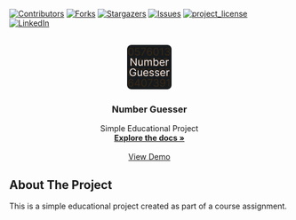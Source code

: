 [![Contributors][contributors-shield]][contributors-url]
[![Forks][forks-shield]][forks-url]
[![Stargazers][stars-shield]][stars-url]
[![Issues][issues-shield]][issues-url]
[![project_license][license-shield]][license-url]
[![LinkedIn][linkedin-shield]][linkedin-url]

<br />
<div align="center">
  <a href="https://github.com/andrewsrgn/number-guesser">
    <img src="images/logo.png" alt="Logo" height="80">
  </a>

<h3 align="center">Number Guesser</h3>
  
  <p align="center">
    Simple Educational Project
    <br />
    <a href="https://github.com/andrewsrgn/number-guesser"><strong>Explore the docs »</strong></a>
    <br />
    <br />
    <a href="https://andrewsrgn.github.io/number-guesser" target="_blank">View Demo</a>
  </p>
</div>

## About The Project

This is a simple educational project created as part of a course assignment.


[contributors-shield]: https://img.shields.io/github/contributors/andrewsrgn/number-guesser.svg?style=for-the-badge
[contributors-url]: https://github.com/andrewsrgn/number-guesser/graphs/contributors
[forks-shield]: https://img.shields.io/github/forks/andrewsrgn/number-guesser.svg?style=for-the-badge
[forks-url]: https://github.com/andrewsrgn/number-guesser/network/members
[stars-shield]: https://img.shields.io/github/stars/andrewsrgn/number-guesser.svg?style=for-the-badge
[stars-url]: https://github.com/andrewsrgn/number-guesser/stargazers
[issues-shield]: https://img.shields.io/github/issues/andrewsrgn/number-guesser.svg?style=for-the-badge
[issues-url]: https://github.com/andrewsrgn/number-guesser/issues
[license-shield]: https://img.shields.io/github/license/andrewsrgn/number-guesser.svg?style=for-the-badge
[license-url]: https://github.com/andrewsrgn/number-guesser/blob/master/LICENSE.txt
[linkedin-shield]: https://img.shields.io/badge/-LinkedIn-black.svg?style=for-the-badge&logo=linkedin&colorB=555
[linkedin-url]: https://linkedin.com/in/andrewsrgn
